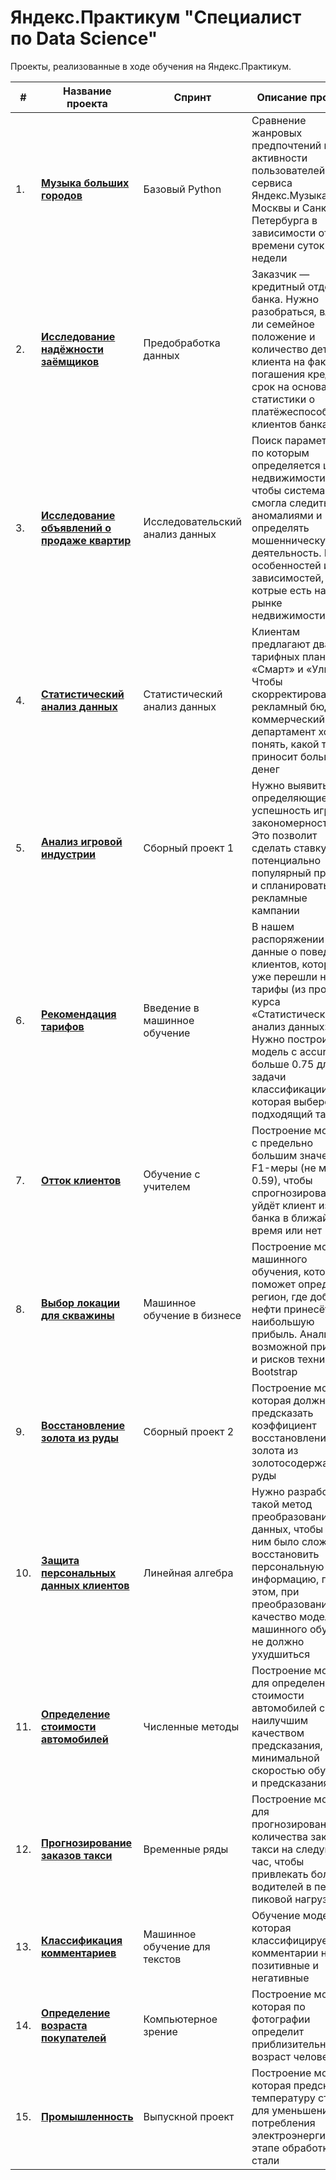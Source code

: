 # Яндекс.Практикум "Специалист по Data Science"

Проекты, реализованные в ходе обучения на Яндекс.Практикум.

| #    | Название проекта  |   Спринт            | Описание проекта  | Стек |
| ---- | ------------------| ------------------- | ----------------- | ---- |
| 1.   | [<b>Музыка больших городов</b>](https://github.com/Mc1air/Y.Projects/tree/main/1.%20Yandex_Music) | Базовый Python |Сравнение жанровых предпочтений и активности пользователей сервиса Яндекс.Музыка из Москвы и Санкт-Петербурга в зависимости от времени суток и дня недели | Python, Pandas |
| 2.   | [<b>Исследование надёжности заёмщиков</b>](https://github.com/Mc1air/Y.Projects/tree/main/2.%20Reliability_of_borrowers) | Предобработка данных | Заказчик — кредитный отдел банка. Нужно разобраться, влияет ли семейное положение и количество детей клиента на факт погашения кредита в срок на основании статистики о платёжеспособности клиентов банка | Python, Pandas |
| 3.   |  [<b>Исследование объявлений о продаже квартир</b>](https://github.com/Mc1air/Y.Projects/tree/main/3.%20Sale_of_apartments)  | Исследовательский анализ данных | Поиск параметров, по которым определяется цена недвижимости, чтобы система смогла следить за аномалиями и определять мошенническую деятельность. Поиск особенностей и зависимостей, котрые есть на рынке недвижимости |  Python, Pandas, Matplotlib |
| 4.   | [<b>Статистический анализ данных</b>](https://github.com/Mc1air/Y.Projects/blob/main/4.%20Statistical_data_analysis/4.%20%D0%A1%D1%82%D0%B0%D1%82%D0%B8%D1%81%D1%82%D0%B8%D1%87%D0%B5%D1%81%D0%BA%D0%B8%D0%B9%20%D0%B0%D0%BD%D0%B0%D0%BB%D0%B8%D0%B7%20%D0%B4%D0%B0%D0%BD%D0%BD%D1%8B%D1%85.ipynb) | Статистический анализ данных  | Клиентам предлагают два тарифных плана: «Смарт» и «Ультра». Чтобы скорректировать рекламный бюджет, коммерческий департамент хочет понять, какой тариф приносит больше денег |  Python, Pandas, Seaborn, Scipy |
| 5.   |  [<b>Анализ игровой индустрии</b>](https://github.com/Mc1air/Y.Projects/tree/main/5.%20Gaming_industry_analysis)| Сборный проект 1 | Нужно выявить определяющие успешность игры закономерности. Это позволит сделать ставку на потенциально популярный продукт и спланировать рекламные кампании | Python, Pandas, NumPy, Matplotlib, Seaborn, Datetime, SciPy |
| 6.   | [<b>Рекомендация тарифов</b>](https://github.com/Mc1air/Y.Projects/tree/main/6.%20Tariff_recommendation)|  Введение в машинное обучение | В нашем распоряжении данные о поведении клиентов, которые уже перешли на эти тарифы (из проекта курса «Статистический анализ данных»). Нужно построить модель с accuracy больше 0.75 для задачи классификации, которая выберет подходящий тариф | Python, Pandas, NumPy, Sklearn, Seaborn |
| 7.   | [<b>Отток клиентов</b>](https://github.com/Mc1air/Y.Projects/tree/main/7.%20Customer_churn) | Обучение с учителем | Построение модели с предельно большим значением F1-меры (не менее 0.59), чтобы спрогнозировать, уйдёт клиент из банка в ближайшее время или нет | Python, Pandas, NumPy, Sklearn, Seaborn, Matplotlib |
| 8.   |  [<b>Выбор локации для скважины</b>](https://github.com/Mc1air/Y.Projects/tree/main/8.%20Well_location) | Машинное обучение в бизнесе | Построение модели машинного обучения, которая поможет определить регион, где добыча нефти принесёт наибольшую прибыль. Анализ возможной прибыли и рисков техникой Bootstrap | Python, Pandas, NumPy, Sklearn, SciPy |
| 9.   |  [<b>Восстановление золота из руды</b>](https://github.com/Mc1air/Y.Projects/tree/main/9.%20Gold_recovery) | Сборный проект 2 | Построение модели, которая должна предсказать коэффициент восстановления золота из золотосодержащей руды | Python, Pandas, NumPy, Sklearn, SciPy, Seaborn, Matplotlib, tqdm |
| 10.   | [<b>Защита персональных данных клиентов</b>](https://github.com/Mc1air/Y.Projects/tree/main/10.%20Protection_of_personal_information) | Линейная алгебра | Нужно разработать такой метод преобразования данных, чтобы по ним было сложно восстановить персональную информацию, при этом, при преобразовании качество моделей машинного обучения не должно ухудшиться | Python, Pandas, NumPy, Sklearn, Seaborn, Matplotlib |
| 11.   | [<b>Определение стоимости автомобилей</b>](https://github.com/Mc1air/Y.Projects/tree/main/11.%20Car_cost) | Численные методы | Построение модели для определения стоимости автомобилей с наилучшим качеством предсказания, минимальной скоростью обучения и предсказания | Python, Pandas, Time, Sklearn, LightGBM |
| 12.   | [<b>Прогнозирование заказов такси</b>](https://github.com/Mc1air/Y.Projects/tree/main/12.%20Taxi_order_forecasting)  | Временные ряды | Построение модели для прогнозирования количества заказов такси на следующий час, чтобы привлекать больше водителей в период пиковой нагрузки | Python, Pandas, NumPy, Matplotlib, Sklearn, LightGBM, Statsmodels |
| 13.   | [<b>Классификация комментариев</b>](https://github.com/Mc1air/Y.Projects/tree/main/13.%20Comment_classification)  | Машинное обучение для текстов | Обучение модели, которая классифицирует комментарии на позитивные и негативные | Python, Pandas, NumPy, Sklearn, nltk, re, Catboost, Transformers |
| 14.   | [<b>Определение возраста покупателей</b>](https://github.com/Mc1air/Y.Projects/tree/main/14.%20Determining_the_age_of_buyers)  | Компьютерное зрение | Построение модели, которая по фотографии определит приблизительный возраст человека | Python, Pandas, NumPy, Matplotlib, Keras, Tensorflow |
| 15.   | [<b>Промышленность</b>](https://github.com/Mc1air/Y.Projects/tree/main/15.%20Industry)  | Выпускной проект | Построение модели, которая предскажет температуру стали для уменьшения потребления электроэнергии на этапе обработки стали | Python, Pandas, NumPy, Sklearn, Seaborn, Matplotlib, LightGBM |
